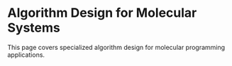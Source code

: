 # Algorithm Design for Molecular Systems

This page covers specialized algorithm design for molecular programming applications.
